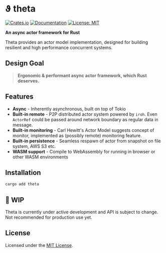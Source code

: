 # ϑ theta

[![Crates.io](https://img.shields.io/crates/v/theta.svg)](https://crates.io/crates/theta)
[![Documentation](https://docs.rs/theta/badge.svg)](https://docs.rs/theta)
[![License: MIT](https://img.shields.io/badge/License-MIT-yellow.svg)](https://opensource.org/licenses/MIT)

**An async actor framework for Rust**

Theta provides an actor model implementation, designed for building resilient and high performance concurrent systems.

## Design Goal
> **Ergonomic & performant async actor framework, which Rust deserves.**

## Features
- **Async** - Inherently asynchronous, built on top of Tokio
- **Built-in remote** - P2P distributed actor system powered by `iroh`. Even `ActorRef` could be passed around network boundary as regular data in message.
- **Built-in monitoring** - Carl Hewitt's Actor Model suggests concept of monitor, implemented as (possibly remote) monitoring feature.
- **Built-in persistence** - Seamless respawn of actor from snapshot on file system, AWS S3 etc.
- **WASM support** - Compile to WebAssembly for running in browser or other WASM environments

## Installation

```sh
cargo add theta
```

## 🚧 WIP
Theta is currently under active development and API is subject to change. Not recommended for production use yet.

## License

Licensed under the [MIT License](LICENSE).